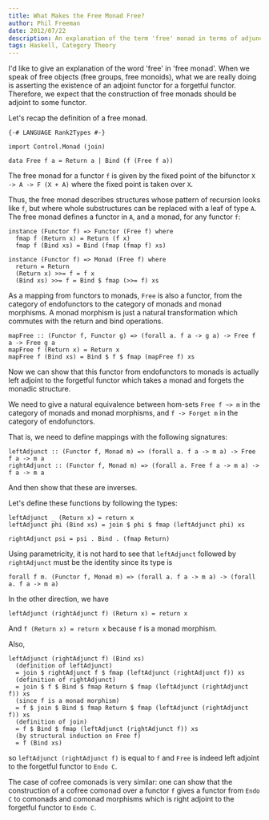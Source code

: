 ```yaml
---
title: What Makes the Free Monad Free?
author: Phil Freeman
date: 2012/07/22
description: An explanation of the term 'free' monad in terms of adjunctions.
tags: Haskell, Category Theory
---
```


I\'d like to give an explanation of the word \'free\' in \'free monad\'. When we speak of free objects (free groups, free monoids), what we are really doing is asserting the existence of an adjoint functor for a forgetful functor. Therefore, we expect that the construction of free monads should be adjoint to some functor.

Let's recap the definition of a free monad.

~~~{.haskell}
{-# LANGUAGE Rank2Types #-}

import Control.Monad (join)

data Free f a = Return a | Bind (f (Free f a))
~~~

The free monad for a functor `f` is given by the fixed point of the bifunctor `X -> A -> F (X + A)` where the fixed point is taken over `X`.

Thus, the free monad describes structures whose pattern of recursion looks like `f`, but where whole substructures can be replaced with a leaf of type `A`. The free monad defines a functor in `A`, and a monad, for any functor `f`:

~~~{.haskell}
instance (Functor f) => Functor (Free f) where
  fmap f (Return x) = Return (f x)
  fmap f (Bind xs) = Bind (fmap (fmap f) xs)

instance (Functor f) => Monad (Free f) where
  return = Return
  (Return x) >>= f = f x
  (Bind xs) >>= f = Bind $ fmap (>>= f) xs
~~~

As a mapping from functors to monads, `Free` is also a functor, from the category of endofunctors to the category of monads and monad morphisms. A monad morphism is just a natural transformation which commutes with the return and bind operations.

~~~{.haskell}
mapFree :: (Functor f, Functor g) => (forall a. f a -> g a) -> Free f a -> Free g a
mapFree f (Return x) = Return x
mapFree f (Bind xs) = Bind $ f $ fmap (mapFree f) xs
~~~

Now we can show that this functor from endofunctors to monads is actually left adjoint to the forgetful functor which takes a monad and forgets the monadic structure.

We need to give a natural equivalence between hom-sets `Free f ~> m` in the category of monads and monad morphisms, and `f -> Forget m` in the category of endofunctors.

That is, we need to define mappings with the following signatures:

~~~{.haskell}
leftAdjunct :: (Functor f, Monad m) => (forall a. f a -> m a) -> Free f a -> m a
rightAdjunct :: (Functor f, Monad m) => (forall a. Free f a -> m a) -> f a -> m a
~~~

And then show that these are inverses.

Let\'s define these functions by following the types:

~~~{.haskell}
leftAdjunct _ (Return x) = return x
leftAdjunct phi (Bind xs) = join $ phi $ fmap (leftAdjunct phi) xs

rightAdjunct psi = psi . Bind . (fmap Return)
~~~

Using parametricity, it is not hard to see that `leftAdjunct` followed by `rightAdjunct` must be the identity since its type is 

~~~
forall f m. (Functor f, Monad m) => (forall a. f a -> m a) -> (forall a. f a -> m a)
~~~

In the other direction, we have

~~~
leftAdjunct (rightAdjunct f) (Return x) = return x
~~~

And `f (Return x) = return x` because `f` is a monad morphism.

Also,

~~~
leftAdjunct (rightAdjunct f) (Bind xs) 
  (definition of leftAdjunct)
  = join $ rightAdjunct f $ fmap (leftAdjunct (rightAdjunct f)) xs
  (definition of rightAdjunct)
  = join $ f $ Bind $ fmap Return $ fmap (leftAdjunct (rightAdjunct f)) xs
  (since f is a monad morphism)
  = f $ join $ Bind $ fmap Return $ fmap (leftAdjunct (rightAdjunct f)) xs
  (definition of join)
  = f $ Bind $ fmap (leftAdjunct (rightAdjunct f)) xs
  (by structural induction on Free f)
  = f (Bind xs)
~~~

so `leftAdjunct (rightAdjunct f)` is equal to `f` and `Free` is indeed left adjoint to the forgetful functor to `Endo C`.

The case of cofree comonads is very similar: one can show that the construction of a cofree comonad over a functor `f` gives a functor from `Endo C` to comonads and comonad morphisms which is right adjoint to the forgetful functor to `Endo C`.
